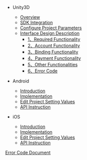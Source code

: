 * Unity3D

   * [Overview](/EN/Unity3D/2.1.0/summary)
   * [SDK Integration](/EN/Unity3D/2.1.0/sdk_integration)
   * [Configure Project Parameters](/EN/Unity3D/2.1.0/edit_resources)
   * [Interface Design Description](/EN/Unity3D/2.1.0/implementation_comond)
      * [1、Required Functionality](/EN/Unity3D/2.1.0/must_commond)
      * [2、Account Functionality](/EN/Unity3D/2.1.0/account_commont)
      * [3、Binding Functionality](/EN/Unity3D/2.1.0/link_commont)
      * [4、Payment Functionality](/EN/Unity3D/2.1.0/buy_commond)
      * [5、Other Functionalities](/EN/Unity3D/2.1.0/others_commond)
      * [6、Error Code](/EN/Unity3D/2.1.0/errorcode)
    
* Android
   * [Introduction](/EN/Android/summary)
   * [Implementation](/EN/Android/sdk_implementation)
   * [Edit Project Setting Values](/EN/Android/edit_resources)
   * [API Instruction](/EN/Android/Interface_design_description)

* iOS
    * [Introduction](/EN/iOS/1.summary)
    * [Implementation](/EN/iOS/2.AccessProcess)
    * [Edit Project Setting Values](/EN/iOS/3.ConfigProjectParam)
    * [API Instruction](/EN/iOS/4.SDKUsage)
    
[Error Code Document](/EN/errorcode)
